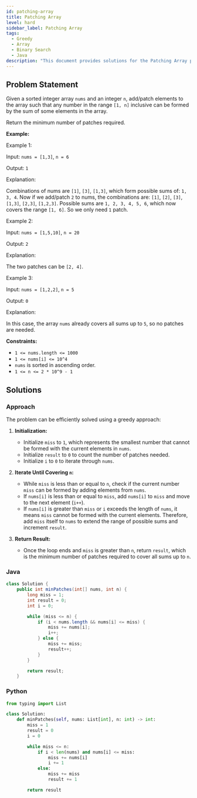 ```yaml
---
id: patching-array
title: Patching Array
level: hard
sidebar_label: Patching Array
tags:
  - Greedy
  - Array
  - Binary Search
  - Java
description: "This document provides solutions for the Patching Array problem."
---
```


## Problem Statement

Given a sorted integer array `nums` and an integer `n`, add/patch elements to the array such that any number in the range `[1, n]` inclusive can be formed by the sum of some elements in the array.

Return the minimum number of patches required.

**Example:**

Example 1:

Input: `nums = [1,3]`, `n = 6`

Output: `1`

Explanation:

Combinations of nums are `[1]`, `[3]`, `[1,3]`, which form possible sums of: `1, 3, 4`.
Now if we add/patch `2` to nums, the combinations are: `[1]`, `[2]`, `[3]`, `[1,3]`, `[2,3]`, `[1,2,3]`.
Possible sums are `1, 2, 3, 4, 5, 6`, which now covers the range `[1, 6]`.
So we only need `1` patch.

Example 2:

Input: `nums = [1,5,10]`, `n = 20`

Output: `2`

Explanation:

The two patches can be `[2, 4]`.

Example 3:

Input: `nums = [1,2,2]`, `n = 5`

Output: `0`

Explanation:

In this case, the array `nums` already covers all sums up to `5`, so no patches are needed.

**Constraints:**

- `1 <= nums.length <= 1000`
- `1 <= nums[i] <= 10^4`
- `nums` is sorted in ascending order.
- `1 <= n <= 2 * 10^9 - 1`

## Solutions

### Approach

The problem can be efficiently solved using a greedy approach:

1. **Initialization:**
   - Initialize `miss` to `1`, which represents the smallest number that cannot be formed with the current elements in `nums`.
   - Initialize `result` to `0` to count the number of patches needed.
   - Initialize `i` to `0` to iterate through `nums`.

2. **Iterate Until Covering `n`:**
   - While `miss` is less than or equal to `n`, check if the current number `miss` can be formed by adding elements from `nums`.
   - If `nums[i]` is less than or equal to `miss`, add `nums[i]` to `miss` and move to the next element (`i++`).
   - If `nums[i]` is greater than `miss` or `i` exceeds the length of `nums`, it means `miss` cannot be formed with the current elements. Therefore, add `miss` itself to `nums` to extend the range of possible sums and increment `result`.

3. **Return Result:**
   - Once the loop ends and `miss` is greater than `n`, return `result`, which is the minimum number of patches required to cover all sums up to `n`.

### Java 

```java
class Solution {
    public int minPatches(int[] nums, int n) {
        long miss = 1;
        int result = 0;
        int i = 0;

        while (miss <= n) {
            if (i < nums.length && nums[i] <= miss) {
                miss += nums[i];
                i++;
            } else {
                miss += miss;
                result++;
            }
        }

        return result;
    }
```
### Python 

```Python 
from typing import List

class Solution:
    def minPatches(self, nums: List[int], n: int) -> int:
        miss = 1
        result = 0
        i = 0

        while miss <= n:
            if i < len(nums) and nums[i] <= miss:
                miss += nums[i]
                i += 1
            else:
                miss += miss
                result += 1

        return result
```


